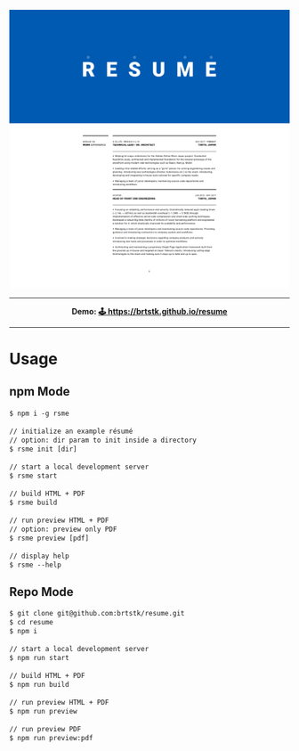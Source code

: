 [![Resume](.readme/top.png)](https://brtstk.github.io/resume)

---

<p align="center">
  <strong>
    Demo: <a href="https://brtstk.github.io/resume">🕹 https://brtstk.github.io/resume</a>
  </strong>
</p>

---

# Usage

## npm Mode

```
$ npm i -g rsme

// initialize an example résumé
// option: dir param to init inside a directory
$ rsme init [dir]

// start a local development server
$ rsme start

// build HTML + PDF
$ rsme build

// run preview HTML + PDF
// option: preview only PDF
$ rsme preview [pdf]

// display help
$ rsme --help
```

## Repo Mode
```
$ git clone git@github.com:brtstk/resume.git
$ cd resume
$ npm i

// start a local development server
$ npm run start

// build HTML + PDF
$ npm run build

// run preview HTML + PDF
$ npm run preview

// run preview PDF
$ npm run preview:pdf
```
